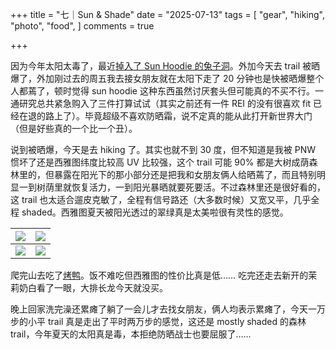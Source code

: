 +++
title = "七｜Sun & Shade"
date = "2025-07-13"
tags = [
    "gear",
    "hiking",
    "photo",
    "food",
]
comments = true

+++

因为今年太阳太毒了，最近[掉入了 Sun Hoodie 的兔子洞](https://t.me/mtfront/3958)。外加今天去 trail 被晒爆了，外加刚过去的周五我去接女朋友就在太阳下走了 20 分钟也是快被晒爆整个人都蔫了，顿时觉得 sun hoodie 这种东西虽然讨厌套头但可能真的不买不行。一通研究总共紧急购入了三件打算试试（其实之前还有一件 REI 的没有很喜欢 fit 已经在退的路上了）。毕竟超级不喜欢防晒霜，说不定真的能从此打开新世界大门（但是好些真的一个比一个丑）。

说到被晒爆，今天是去 hiking 了。其实也就不到 30 度，但不知道是我被 PNW 惯坏了还是西雅图纬度比较高 UV 比较强，这个 trail 可能 90% 都是大树成荫森林里的，但暴露在阳光下的那小部分还是把我和女朋友俩人给晒蔫了，而且特别明显一到树荫里就恢复活力，一到阳光暴晒就要死要活。不过森林里还是很好看的，这 trail 也太适合遛皮克敏了，全程有信号路还（大多数时候）又宽又平，几乎全程 shaded。西雅图夏天被阳光透过的翠绿真是太美啦很有灵性的感觉。

|![](https://media.douchi.space/douchi/media_attachments/files/114/849/753/583/355/563/original/76faea0867d6a57b.png)|![](https://media.douchi.space/douchi/media_attachments/files/114/849/762/097/744/449/original/39898251a1f45de5.png)|
|-|-|
|![](https://media.douchi.space/douchi/media_attachments/files/114/849/754/613/627/200/original/8d222e6361db6750.png)|![](https://media.douchi.space/douchi/media_attachments/files/114/849/756/019/750/293/original/e4de6cca700cdb37.png)|

爬完山去吃了[烤鸭](https://douchi.space/@mtfront/114850468295179581)。饭不难吃但西雅图的性价比真是低…… 吃完还走去新开的茉莉奶白看了一眼，大排长龙今天就没买。

晚上回家洗完澡还累瘫了躺了一会儿才去找女朋友，俩人均表示累瘫了，今天一万步的小平 trail 真是走出了平时两万步的感觉，这还是 mostly shaded 的森林 trail，今年夏天的太阳真是毒，本拒绝防晒战士也要屈服了…… 
